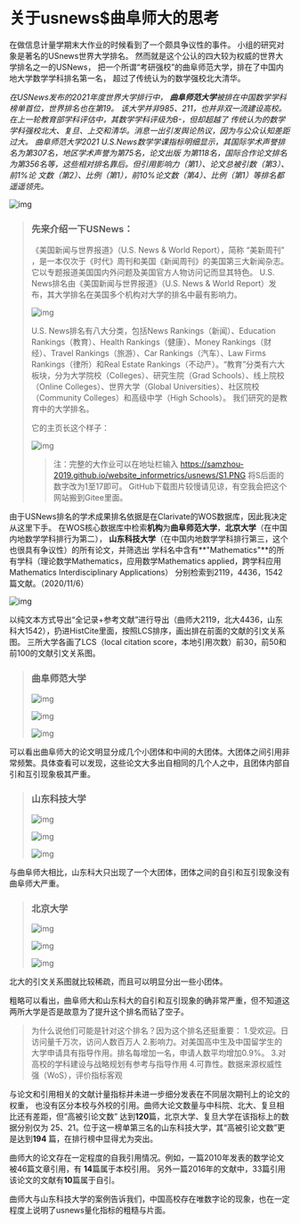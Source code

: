 # 关于usnews\$曲阜师大的思考

在做信息计量学期末大作业的时候看到了一个颇具争议性的事件。 小组的研究对象是著名的USnews世界大学排名。 然而就是这个公认的四大较为权威的世界大学排名之一的USNews， 把一个所谓“考研强校”的曲阜师范大学，排在了中国内地大学数学学科排名第一名， 超过了传统认为的数学强校北大清华。

*在USNews发布的2021年度世界大学排行中， **曲阜师范大学**被排在中国数学学科榜单首位，世界排名也在第19。 该大学并非985、211，也并非双一流建设高校。在上一轮教育部学科评估中，其数学学科评级为B-，但却超越了 传统认为的数学学科强校北大、复旦、上交和清华。消息一出引发舆论热议，因为与公众认知差距过大。 曲阜师范大学2021 U.S.News数学学课指标明细显示，其国际学术声誉排名为第307名，地区学术声誉为第75名，论文出版 为第118名，国际合作论文排名为第356名等，这些相对排名靠后。但引用影响力（第1）、论文总被引数（第3）、前1%论 文数（第2）、比例（第1），前10%论文数（第4）、比例（第1）等排名都遥遥领先。*

![img](usnews/qufu.png)

> ### 先来介绍一下USNews：
>
> 《美国新闻与世界报道》（U.S. News & World Report），简称 “美新周刊” ，是一本仅次于《时代》周刊和美国《新闻周刊》的美国第三大新闻杂志。它以专题报道美国国内外问题及美国官方人物访问记而显其特色。 U.S. News排名由《美国新闻与世界报道》（U.S. News & World Report）发布，其大学排名在美国多个机构对大学的排名中最有影响力。
>
> ![img](usnews/S2.PNG)
>
> U.S. News排名有八大分类，包括News Rankings（新闻）、Education Rankings（教育）、Health Rankings（健康）、Money Rankings（财经）、Travel Rankings（旅游）、Car Rankings（汽车）、Law Firms Rankings（律所）和Real Estate Rankings（不动产）。“教育”分类有六大板块，分为大学院校（Colleges）、研究生院（Grad Schools）、线上院校（Online Colleges）、世界大学（Global Universities）、社区院校（Community Colleges）和高级中学（High Schools）。 我们研究的是教育中的大学排名。
>
> 它的主页长这个样子：
>
> ![img](usnews/S3.PNG)
>
> > 注：完整的大作业可以在地址栏输入
> > https://samzhou-2019.github.io/website_informetrics/usnews/S1.PNG
> > 将S后面的数字改为1至17即可。
> > GitHub下载图片较慢请见谅，有空我会把这个网站搬到Gitee里面。

由于USNews排名的学术成果排名依据是在Clarivate的WOS数据库，因此我决定从这里下手。 在WOS核心数据库中检索**机构**为**曲阜师范大学**，**北京大学**（在中国内地数学学科排行为第二）， **山东科技大学**（在中国内地数学学科排行第三，这个也很具有争议性）的所有论文，并筛选出 学科名中含有**"Mathematics"**的所有学科（理论数学Mathematics，应用数学Mathematics applied，跨学科应用Mathematics Interdisciplinary Applications） 分别检索到2119，4436，1542篇文献。（2020/11/6）

![img](usnews/wos.png)

以纯文本方式导出“全记录+参考文献”进行导出（曲师大2119，北大4436，山东科大1542），扔进HistCite里面，按照LCS排序，画出排在前面的文献的引文关系图。 三所大学各画了LCS（local citation score，本地引用次数）前30，前50和前100的文献引文关系图。

> ### 曲阜师范大学
>
> ![img](usnews/qufu-30.png)
>
> ![img](usnews/qufu-50.png)
>
> ![img](usnews/qufu-100.png)

可以看出曲阜师大的论文明显分成几个小团体和中间的大团体。大团体之间引用非常频繁。具体查看可以发现，这些论文大多出自相同的几个人之中，且团体内部自引和互引现象极其严重。

> ### 山东科技大学
>
> ![img](usnews/sdust-30.png)
>
> ![img](usnews/sdust-50.png)
>
> ![img](usnews/sdust-100.png)

与曲阜师大相比，山东科大只出现了一个大团体，团体之间的自引和互引现象没有曲阜师大严重。

> ### 北京大学
>
> ![img](usnews/pku-30.png)
>
> ![img](usnews/pku-50.png)
>
> ![img](usnews/pku-100.png)

北大的引文关系图就比较稀疏，而且可以明显分出一些小团体。

粗略可以看出，曲阜师大和山东科大的自引和互引现象的确非常严重，但不知道这两所大学是否是故意为了提升这个排名而钻了空子。

> 为什么说他们可能是针对这个排名？因为这个排名还挺重要：
> 1.受欢迎。日访问量千万次，访问人数百万人
> 2.影响力。对美国高中生及中国留学生的大学申请具有指导作用。排名每增加一名，申请人数平均增加0.9%。
> 3.对高校的学科建设与战略规划有参考与指导作用
> 4.可靠性。数据来源权威性强（WoS），评价指标客观

与论文和引用相关的文献计量指标并未进一步细分发表在不同层次期刊上的论文的权重， 也没有区分本校与外校的引用。曲师大论文数量与中科院、北大、复旦相比还有差距，但“高被引论文数” 达到**120**篇，北京大学、复旦大学在该指标上的数据分别仅为 25、21。位于这一榜单第三名的山东科技大学，其“高被引论文数”更是达到**194** 篇，在排行榜中显得尤为突出。

曲师大的论文存在一定程度的自我引用情况。例如，一篇2010年发表的数学论文被46篇文章引用，有 **14**篇属于本校引用。 另外一篇2016年的文献中，33篇引用该论文的文献有**10**篇属于自引。

曲师大与山东科技大学的案例告诉我们，中国高校存在唯数字论的现象，也在一定程度上说明了usnews量化指标的粗糙与片面。